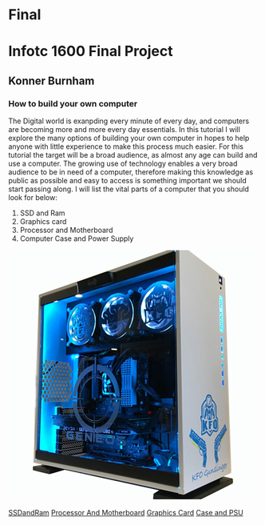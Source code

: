 # Final
# Infotc 1600 Final Project
## Konner Burnham
### How to build your own computer
The Digital world is exanpding every minute of every day, and computers are becoming more and more every day essentials.
In this tutorial I will explore the many options of building your own computer in hopes to help anyone with little experience to make this process much easier.
For this tutorial the target will be a broad audience, as almost any age can build and use a computer. The growing use of technology enables a very broad audience to be in need of a computer, therefore making this knowledge as public as possible and easy to access is something important we should start passing along.
I will list the vital parts of a computer that you should look for below:
1. SSD and Ram
2. Graphics card 
3. Processor and Motherboard
4. Computer Case and Power Supply

![Computer](Computer.jpeg)

[SSDandRam](https://github.com/knke113/Final/blob/main/SSDandRam.md)
[Processor And Motherboard](https://github.com/knke113/Final/blob/main/ProcessorandMotherboard.md)
[Graphics Card](https://github.com/knke113/Final/blob/main/GraphicsCard.md)
[Case and PSU](https://github.com/knke113/Final/blob/main/CaseandPSU.md)
